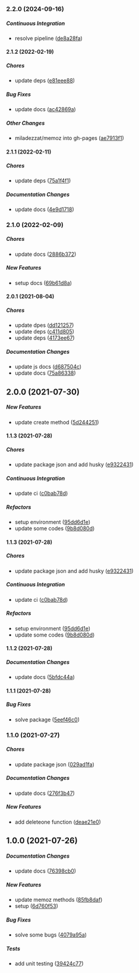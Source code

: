 ### 2.2.0 (2024-09-16)

##### Continuous Integration

*  resolve pipeline ([de8a28fa](https://github.com/miladezzat/memoz/commit/de8a28fac41657db95ab3b873a05b867a944edf9))

#### 2.1.2 (2022-02-19)

##### Chores

*  update deps ([e81eee88](https://github.com/miladezzat/memoz/commit/e81eee88c536ab426a1c818b1fff581a49ee2d52))

##### Bug Fixes

*  update docs ([ac42869a](https://github.com/miladezzat/memoz/commit/ac42869a6e4022d81f614a1e71d8e947fc156338))

##### Other Changes

* miladezzat/memoz into gh-pages ([ae7913f1](https://github.com/miladezzat/memoz/commit/ae7913f140b726f42614abc492c1715be2fc845d))

#### 2.1.1 (2022-02-11)

##### Chores

*  update deps ([75a1f4f1](https://github.com/miladezzat/memoz/commit/75a1f4f1c636a805cf10a73044e51f48a1af20db))

##### Documentation Changes

*  update docs ([4e9d1718](https://github.com/miladezzat/memoz/commit/4e9d17182e82ae778068fc531cd6d98e354ffc76))

### 2.1.0 (2022-02-09)

##### Chores

*  update docs ([2886b372](https://github.com/miladezzat/memoz/commit/2886b3722d15afb11918ebad028740ee71119195))

##### New Features

*  setup docs ([69b61d8a](https://github.com/miladezzat/memoz/commit/69b61d8a741982a3058ee5b3e266058b93c89fe7))

#### 2.0.1 (2021-08-04)

##### Chores

*  update dpes ([dd121257](https://github.com/miladezzat/memoz/commit/dd121257dfc9f683757224bcedb8a8f4f4cf6edc))
*  update deps ([c411d805](https://github.com/miladezzat/memoz/commit/c411d80582e04f31d67f85f00512aefed619ccad))
*  update deps ([4173ee67](https://github.com/miladezzat/memoz/commit/4173ee67b1c3a38ce5df9d673014ff8d42ee7ace))

##### Documentation Changes

*  update js docs ([d687504c](https://github.com/miladezzat/memoz/commit/d687504c68e4852f63575c15a1d3bfc948a96cfd))
*  update docs ([75a86338](https://github.com/miladezzat/memoz/commit/75a86338805b1de73ef27fc9a5cef173089c598c))

## 2.0.0 (2021-07-30)

##### New Features

*  update create method ([5d244251](https://github.com/miladezzat/memoz/commit/5d244251625b3e6e39de56b618902b71e774588c))

#### 1.1.3 (2021-07-28)

##### Chores

*  update package  json and add husky ([e9322431](https://github.com/miladezzat/memoz/commit/e9322431c8696e3c454960b60790052b21aa51ad))

##### Continuous Integration

*  update ci ([c0bab78d](https://github.com/miladezzat/memoz/commit/c0bab78db3f014dd80daf52caaf272bf30091f07))

##### Refactors

*  setup environment ([95dd6d1e](https://github.com/miladezzat/memoz/commit/95dd6d1eca5f5b01ab5289bade89fe8fca066a46))
*  update some codes ([9b8d080d](https://github.com/miladezzat/memoz/commit/9b8d080d93f2d1464f858d9a448d34cd90473957))

#### 1.1.3 (2021-07-28)

##### Chores

*  update package  json and add husky ([e9322431](https://github.com/miladezzat/memoz/commit/e9322431c8696e3c454960b60790052b21aa51ad))

##### Continuous Integration

*  update ci ([c0bab78d](https://github.com/miladezzat/memoz/commit/c0bab78db3f014dd80daf52caaf272bf30091f07))

##### Refactors

*  setup environment ([95dd6d1e](https://github.com/miladezzat/memoz/commit/95dd6d1eca5f5b01ab5289bade89fe8fca066a46))
*  update some codes ([9b8d080d](https://github.com/miladezzat/memoz/commit/9b8d080d93f2d1464f858d9a448d34cd90473957))

#### 1.1.2 (2021-07-28)

##### Documentation Changes

*  update docs ([5bfdc44a](https://github.com/miladezzat/memoz/commit/5bfdc44a0becf825a7d3082d2e50392086c625df))

#### 1.1.1 (2021-07-28)

##### Bug Fixes

*  solve package ([5eef46c0](https://github.com/miladezzat/memoz/commit/5eef46c09f17054bcc493ab568943efae4eeac4b))

### 1.1.0 (2021-07-27)

##### Chores

*  update package json ([029ad1fa](https://github.com/miladezzat/encrypt-rsa/commit/029ad1fada107c14f17d7ffb3c54e051cf35886a))

##### Documentation Changes

*  update docs ([276f3b47](https://github.com/miladezzat/encrypt-rsa/commit/276f3b47a675b0a3becc7db3450d9d259711bb94))

##### New Features

*  add deleteone function ([deae21e0](https://github.com/miladezzat/encrypt-rsa/commit/deae21e080bf25e12877fdc4d25e7ecf46b3860e))

## 1.0.0 (2021-07-26)

##### Documentation Changes

*  update docs ([76398cb0](https://github.com/miladezzat/encrypt-rsa/commit/76398cb011c98c73935b57b75196e89a0993972b))

##### New Features

*  update memoz methods ([85fb8daf](https://github.com/miladezzat/encrypt-rsa/commit/85fb8dafbeb2c585253e3bc94171ec863f675dde))
*  setup ([6d760f53](https://github.com/miladezzat/encrypt-rsa/commit/6d760f532eeb20473c0b04d604cf52e10d0bcba1))

##### Bug Fixes

*  solve some bugs ([4079a95a](https://github.com/miladezzat/encrypt-rsa/commit/4079a95a0d477c7d492fea62e61a42a407018610))

##### Tests

*  add unit testing ([39424c77](https://github.com/miladezzat/encrypt-rsa/commit/39424c771416d7c0f68f31099f9d28d583dc3840))

